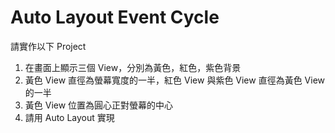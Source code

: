 # Auto Layout Event Cycle

請實作以下 Project

1. 在畫面上顯示三個 View，分別為黃色，紅色，紫色背景
2. 黃色 View 直徑為螢幕寬度的一半，紅色 View 與紫色 View 直徑為黃色 View 的一半
3. 黃色 View 位置為圓心正對螢幕的中心
4. 請用 Auto Layout 實現

